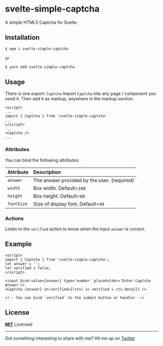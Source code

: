 # svelte-simple-captcha

A simple HTML5 Captcha for Svelte.

## Installation

```bash
$ npm i svelte-simple-captcha
```

or

```bash
$ yarn add svelte-simple-captcha
```

## Usage

There is one export: `Captcha`
Import `Captcha` into any page / component you need it. Then add it as markup, anywhere in the markup section.

```svelte
<script>
...
import { Captcha } from 'svelte-simple-captcha'
...
</script>
...
<Captcha />
...
```

### Attributes

You can bind the following attributes:

| Attribute  | Description                                 |
| :--------- | :------------------------------------------ |
| `answer`   | The answer provided by the user. (required) |
| `width`    | Box width. Default=`160`                    |
| `height`   | Box height. Default=`60`                    |
| `fontSize` | Size of display font. Default=`40`          |

### Actions

Listen to the `verified` action to know when the input `answer` is correct.
## Example

```svelte
<script>
import { Captcha } from 'svelte-simple-captcha';
let answer = '';
let verified = false;
</script>

<input bind:value={answer} type='number' placeholder='Enter Captcha Answer'/>
<Captcha {answer} on:verified={(ctx) => verified = ctx.detail} />

<!-- You can bind `verified` to the submit button or handler -->
```

## License

**[MIT](LICENSE)** Licensed

---

Got something interesting to share with me? Hit me up on [Twitter](https://twitter.com/@SKOnumah)
